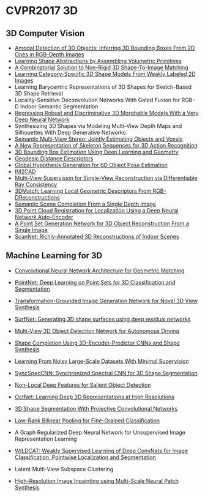 # CVPR2017 3D
## 3D Computer Vision
* [Amodal Detection of 3D Objects: Inferring 3D Bounding Boxes From 2D Ones in RGB-Depth Images](https://cis.temple.edu/~latecki/Papers/DengCVPR2017.pdf)
* [Learning Shape Abstractions by Assembling Volumetric Primitives](https://arxiv.org/pdf/1612.00404.pdf)
* [A Combinatorial Solution to Non-Rigid 3D Shape-To-Image Matching](https://arxiv.org/pdf/1611.05241.pdf)
* [Learning Category-Specific 3D Shape Models From Weakly Labeled 2D Images](https://people.eecs.berkeley.edu/~akar/pamishapes.pdf)
* Learning Barycentric Representations of 3D Shapes for Sketch-Based 3D Shape Retrieval
* Locality-Sensitive Deconvolution Networks With Gated Fusion for RGB-D Indoor Semantic Segmentation
* [Regressing Robust and Discriminative 3D Morphable Models With a Very Deep Neural Network](https://arxiv.org/pdf/1612.04904)
* Synthesizing 3D Shapes via Modeling Multi-View Depth Maps and Silhouettes With Deep Generative Networks
* [Semantic Multi-View Stereo: Jointly Estimating Objects and Voxels](http://www.cvlibs.net/publications/Ulusoy2017CVPR.pdf)
* [A New Representation of Skeleton Sequences for 3D Action Recognition](https://arxiv.org/pdf/1703.03492)
* [3D Bounding Box Estimation Using Deep Learning and Geometry](https://arxiv.org/pdf/1612.00496)
* [Geodesic Distance Descriptors](https://arxiv.org/pdf/1611.07360)
* [Global Hypothesis Generation for 6D Object Pose Estimation](https://arxiv.org/pdf/1612.02287)
* [IM2CAD](https://arxiv.org/pdf/1608.05137)
* [Multi-View Supervision for Single-View Reconstruction via Differentiable Ray Consistency](https://arxiv.org/pdf/1704.06254)
* [3DMatch: Learning Local Geometric Descriptors From RGB-DReconstructions](https://arxiv.org/pdf/1611.08974)
* [Semantic Scene Completion From a Single Depth Image](http://www.ijcai.org/Proceedings/16/Papers/409.pdf)
* [3D Point Cloud Registration for Localization Using a Deep Neural Network Auto-Encoder](https://www.researchgate.net/publication/316455393_3D_Point_Cloud_Registration_for_Localization_using_a_Deep_Neural_Network_Auto-Encoder)
* [A Point Set Generation Network for 3D Object Reconstruction From a Single Image](https://arxiv.org/pdf/1612.00603)
* [ScanNet: Richly-Annotated 3D Reconstructions of Indoor Scenes](https://arxiv.org/pdf/1702.04405)

## Machine Learning for 3D
* [Convolutional Neural Network Architecture for Geometric Matching](https://arxiv.org/pdf/1703.05593)

* [PointNet: Deep Learning on Point Sets for 3D Classification and Segmentation](https://arxiv.org/pdf/1612.00593)

* [Transformation-Grounded Image Generation Network for Novel 3D View Synthesis](https://arxiv.org/pdf/1703.02921)

* [SurfNet: Generating 3D shape surfaces using deep residual networks](https://arxiv.org/pdf/1703.04079)

* [Multi-View 3D Object Detection Network for Autonomous Driving](https://arxiv.org/pdf/1611.07759)

* [Shape Completion Using 3D-Encoder-Predictor CNNs and Shape Synthesis](https://arxiv.org/pdf/1612.00101)

* [Learning From Noisy Large-Scale Datasets With Minimal Supervision](https://arxiv.org/pdf/1612.00606)

* [SyncSpecCNN: Synchronized Spectral CNN for 3D Shape Segmentation](https://arxiv.org/pdf/1612.00606)

* [Non-Local Deep Features for Salient Object Detection](https://drive.google.com/file/d/0B5R9-JLKvJcvVks0bFlDUWJmNzA/view)

* [OctNet: Learning Deep 3D Representations at High Resolutions](https://arxiv.org/pdf/1611.05009)

* [3D Shape Segmentation With Projective Convolutional Networks](https://arxiv.org/pdf/1612.02808)

* [Low-Rank Bilinear Pooling for Fine-Grained Classification](https://arxiv.org/abs/1611.05109)

* A Graph Regularized Deep Neural Network for Unsupervised Image Representation Learning

* [WILDCAT: Weakly Supervised Learning of Deep ConvNets for Image Classification, Pointwise Localization and Segmentation](http://webia.lip6.fr/~durandt/pdfs/2017_CVPR/Durand_WILDCAT_CVPR_2017.pdf)

* Latent Multi-View Subspace Clustering

* [High-Resolution Image Inpainting using Multi-Scale Neural Patch Synthesis](https://arxiv.org/abs/1611.09969)

  ​


